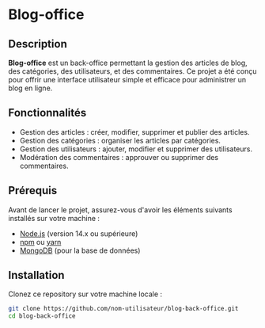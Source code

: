 # Blog-office

## Description

**Blog-office** est un back-office permettant la gestion des articles de blog, des catégories, des utilisateurs, et des commentaires. Ce projet a été conçu pour offrir une interface utilisateur simple et efficace pour administrer un blog en ligne.

## Fonctionnalités

- Gestion des articles : créer, modifier, supprimer et publier des articles.
- Gestion des catégories : organiser les articles par catégories.
- Gestion des utilisateurs : ajouter, modifier et supprimer des utilisateurs.
- Modération des commentaires : approuver ou supprimer des commentaires.

## Prérequis

Avant de lancer le projet, assurez-vous d'avoir les éléments suivants installés sur votre machine :

- [Node.js](https://nodejs.org/en/download/) (version 14.x ou supérieure)
- [npm](https://www.npmjs.com/get-npm) ou [yarn](https://yarnpkg.com/getting-started/install)
- [MongoDB](https://www.mongodb.com/try/download/community) (pour la base de données)

## Installation

Clonez ce repository sur votre machine locale :

```bash
git clone https://github.com/nom-utilisateur/blog-back-office.git
cd blog-back-office
